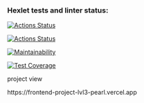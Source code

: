 ### Hexlet tests and linter status:
[![Actions Status](https://github.com/Successful1991/frontend-project-lvl3/workflows/hexlet-check/badge.svg)](https://github.com/Successful1991/frontend-project-lvl3/actions)

[![Actions Status](https://github.com/Successful1991/frontend-project-lvl3/workflows/My-Linter/badge.svg)](https://github.com/Successful1991/frontend-project-lvl3/actions)

[![Maintainability](https://api.codeclimate.com/v1/badges/bfa3fd1dcd183a630558/maintainability)](https://codeclimate.com/github/Successful1991/frontend-project-lvl3/maintainability)

[![Test Coverage](https://api.codeclimate.com/v1/badges/af19b385646699c5860b/test_coverage)](https://codeclimate.com/github/Successful1991/frontend-project-lvl3/test_coverage)


project view
<link>https://frontend-project-lvl3-pearl.vercel.app<link>

